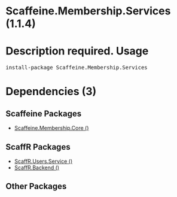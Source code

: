 ﻿Scaffeine.Membership.Services (1.1.4)
======
Description required.
Usage
======
<pre>install-package Scaffeine.Membership.Services</pre>
Dependencies (3)
=====

Scaffeine Packages
------
* [Scaffeine.Membership.Core ()](https://github.com/wcpro/Scaffeine/tree/master/src/Scaffeine.Membership.Core)

ScaffR Packages
------
* [ScaffR.Users.Service ()](https://github.com/wcpro/ScaffR/tree/master/src/ScaffR.Users.Service)
* [ScaffR.Backend ()](https://github.com/wcpro/ScaffR/tree/master/src/ScaffR.Backend)

Other Packages
------
